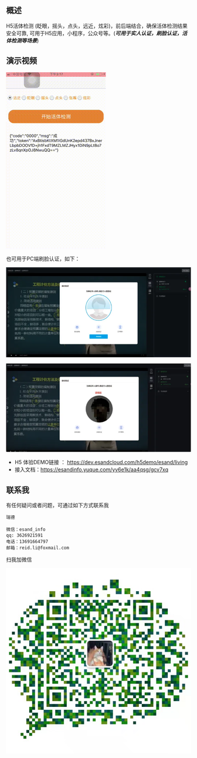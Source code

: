 ## 概述
H5活体检测 (眨眼，摇头，点头，远近，炫彩)，前后端结合，确保活体检测结果安全可靠, 可用于H5应用，小程序，公众号等。(***可用于实人认证，刷脸认证，活体检测等场景***)

## 演示视频
![DEMO](imgs/demo.gif)

也可用于PC端刷脸认证，如下：

![DEMO](imgs/pc-1.png)

![DEMO](imgs/pc-2.png)

- H5 体验DEMO链接 ： https://dev.esandcloud.com/h5demo/esand/living
- 接入文档：https://esandinfo.yuque.com/yv6e1k/aa4qsg/gcv7xq

## 联系我

有任何疑问或者问题，可通过如下方式联系我

```
瑞德

微信：esand_info
qq: 3626921591
电话：13691664797
邮箱：reid.li@foxmail.com
```

扫我加微信

![QRCODE](imgs/qrcode.jpeg)
